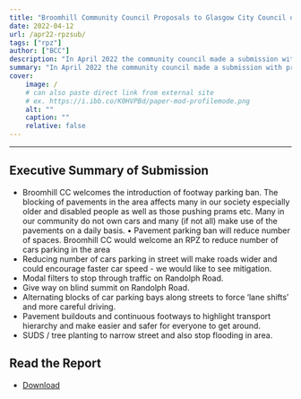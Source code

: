 ```yaml
---
title: "Broomhill Community Council Proposals to Glasgow City Council on Roads ahead of the introduction of RPZ" 
date: 2022-04-12
url: /apr22-rpzsub/
tags: ["rpz"]
author: ["BCC"]
description: "In April 2022 the community council made a submission with proposals to Glasgow city council about how our neighbourhood could be reshaped during the RPZ road layout redesign." 
summary: "In April 2022 the community council made a submission with proposals to Glasgow city council about how our neighbourhood could be reshaped during the RPZ road layout redesign." 
cover:
    image: /
    # can also paste direct link from external site
    # ex. https://i.ibb.co/K0HVPBd/paper-mod-profilemode.png
    alt: ""
    caption: ""
    relative: false 
---
```

---

## Executive Summary of Submission

- Broomhill CC welcomes the introduction of footway parking ban. The blocking of pavements in the area affects many in our society especially older and disabled people as well as those pushing prams etc. Many in our community do not own cars and many (if not all) make use of the pavements on a daily basis. • Pavement parking ban will reduce number of spaces. Broomhill CC would welcome an RPZ to reduce number of cars parking in the area
- Reducing number of cars parking in street will make roads wider and could encourage faster car speed - we would like to see mitigation.
- Modal filters to stop through traffic on Randolph Road.
- Give way on blind summit on Randolph Road.
- Alternating blocks of car parking bays along streets to force ‘lane shifts’ and more careful driving.
- Pavement buildouts and continuous footways to highlight transport hierarchy and make easier and safer for everyone to get around.
- SUDS / tree planting to narrow street and also stop flooding in area.

## Read the Report
+ [Download](/bcc-response-to-rpz.pdf)